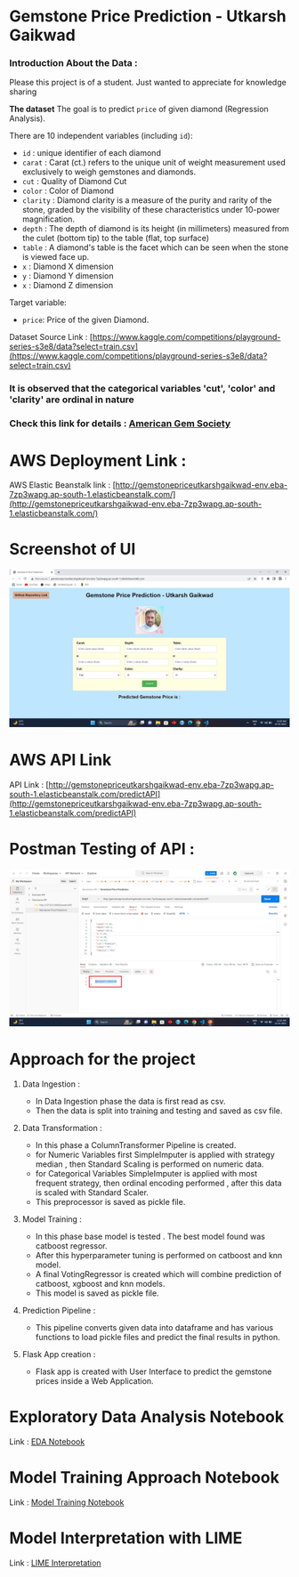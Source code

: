 # Gemstone Price Prediction - Utkarsh Gaikwad

### Introduction About the Data :

Please this project is of a student. Just wanted to appreciate for knowledge sharing 

**The dataset** The goal is to predict `price` of given diamond (Regression Analysis).

There are 10 independent variables (including `id`):

* `id` : unique identifier of each diamond
* `carat` : Carat (ct.) refers to the unique unit of weight measurement used exclusively to weigh gemstones and diamonds.
* `cut` : Quality of Diamond Cut
* `color` : Color of Diamond
* `clarity` : Diamond clarity is a measure of the purity and rarity of the stone, graded by the visibility of these characteristics under 10-power magnification.
* `depth` : The depth of diamond is its height (in millimeters) measured from the culet (bottom tip) to the table (flat, top surface)
* `table` : A diamond's table is the facet which can be seen when the stone is viewed face up.
* `x` : Diamond X dimension
* `y` : Diamond Y dimension
* `x` : Diamond Z dimension

Target variable:
* `price`: Price of the given Diamond.

Dataset Source Link :
[https://www.kaggle.com/competitions/playground-series-s3e8/data?select=train.csv](https://www.kaggle.com/competitions/playground-series-s3e8/data?select=train.csv)

### It is observed that the categorical variables 'cut', 'color' and 'clarity' are ordinal in nature

### Check this link for details : [American Gem Society](https://www.americangemsociety.org/ags-diamond-grading-system/)

# AWS Deployment Link :

AWS Elastic Beanstalk link : [http://gemstonepriceutkarshgaikwad-env.eba-7zp3wapg.ap-south-1.elasticbeanstalk.com/](http://gemstonepriceutkarshgaikwad-env.eba-7zp3wapg.ap-south-1.elasticbeanstalk.com/)

# Screenshot of UI

![HomepageUI](./Screenshots/HomepageUI.jpg)


# AWS API Link

API Link : [http://gemstonepriceutkarshgaikwad-env.eba-7zp3wapg.ap-south-1.elasticbeanstalk.com/predictAPI](http://gemstonepriceutkarshgaikwad-env.eba-7zp3wapg.ap-south-1.elasticbeanstalk.com/predictAPI)

# Postman Testing of API :

![API Prediction](./Screenshots/APIPrediction.jpg)

# Approach for the project 

1. Data Ingestion : 
    * In Data Ingestion phase the data is first read as csv. 
    * Then the data is split into training and testing and saved as csv file.

2. Data Transformation : 
    * In this phase a ColumnTransformer Pipeline is created.
    * for Numeric Variables first SimpleImputer is applied with strategy median , then Standard Scaling is performed on numeric data.
    * for Categorical Variables SimpleImputer is applied with most frequent strategy, then ordinal encoding performed , after this data is scaled with Standard Scaler.
    * This preprocessor is saved as pickle file.

3. Model Training : 
    * In this phase base model is tested . The best model found was catboost regressor.
    * After this hyperparameter tuning is performed on catboost and knn model.
    * A final VotingRegressor is created which will combine prediction of catboost, xgboost and knn models.
    * This model is saved as pickle file.

4. Prediction Pipeline : 
    * This pipeline converts given data into dataframe and has various functions to load pickle files and predict the final results in python.

5. Flask App creation : 
    * Flask app is created with User Interface to predict the gemstone prices inside a Web Application.

# Exploratory Data Analysis Notebook

Link : [EDA Notebook](./notebook/1_EDA_Gemstone_price.ipynb)

# Model Training Approach Notebook

Link : [Model Training Notebook](./notebook/2_Model_Training_Gemstone.ipynb)

# Model Interpretation with LIME 

Link : [LIME Interpretation](./notebook/3_Explainability_with_LIME.ipynb)
